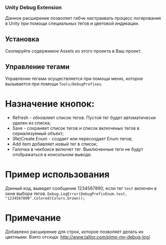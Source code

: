 ### Unity Debug Extension

Данное расширение позволяет гибче настраивать процесс логирования в Unity при помощи специальных тегов и цветовой индикации.


## Установка

Скопируйте содержимое Assets из этого проекта в Ваш проект.

## Управление тегами

Управление тегами осуществляется при помощи меню, которое вызывается при помощи `Tools/DebugPrefixes`.

# Назначение кнопок:

* Refresh - обновляет список тегов. Пустой тег будет автоматически удален из списка;
* Save - сохраняет список тегов и список включеных тегов в сериализуемый объект;
* (Re)Create Enum - создает или пересоздает Enum тегов;
* Add item добавляет новый тег в список;
* Галочка в чекбоксе включет тег. Выключенные теги не будут отображаться в консольном выводе.

# Пример использования
Данный код, выведет сообщение 1234567890, если тег `test` включен в окне выбора тегов.
`Debug.LogError(DebugPrefixEnum.test, "1234567890".Colored(Colors.brown));`

# Примечание

Добавлено расширение для строк, которое позволяет делать их цветными. Взято отсюда: http://www.tallior.com/pimp-my-debug-log/
